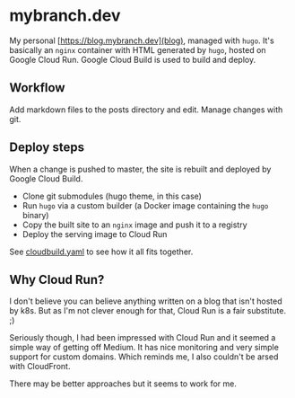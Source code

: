 # mybranch.dev

My personal [https://blog.mybranch.dev](blog), managed with `hugo`. It's basically an `nginx` container with HTML generated by `hugo`, hosted on Google Cloud Run. Google Cloud Build is used to build and deploy.

## Workflow
Add markdown files to the posts directory and edit. Manage changes with git.

## Deploy steps
When a change is pushed to master, the site is rebuilt and deployed by Google Cloud Build.
- Clone git submodules (hugo theme, in this case)
- Run `hugo` via a custom builder (a Docker image containing the `hugo` binary)
- Copy the built site to an `nginx` image and push it to a registry
- Deploy the serving image to Cloud Run

See [cloudbuild.yaml](cloudbuild.yaml) to see how it all fits together.

## Why Cloud Run?
I don't believe you can believe anything written on a blog that isn't hosted by k8s. But as I'm not clever enough for that, Cloud Run is a fair substitute. ;)

Seriously though, I had been impressed with Cloud Run and it seemed a simple way of getting off Medium. It has nice monitoring and very simple support for custom domains. Which reminds me, I also couldn't be arsed with CloudFront.

There may be better approaches but it seems to work for me.
